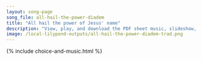 ```yaml
---
layout: song-page
song_file: all-hail-the-power-diadem
title: "All hail the power of Jesus' name"
description: "View, play, and download the PDF sheet music, slideshow, and audio. Lyrics: All hail the pow’r of Jesus’ name! Let angels prostrate fall, let angels prostrate fall. Bring forth the royal diadem,    and crown him, crown him, cr... english christian 4part chords"
image: /local-lilypond-outputs/all-hail-the-power-diadem-trad.png
---
```


{% include choice-and-music.html %}